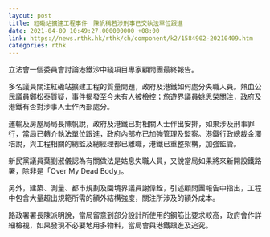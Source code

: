 ```yaml
---
layout: post
title: 紅磡站擴建工程事件　陳帆稱若涉刑事已交執法單位跟進
date: 2021-04-09 10:49:27.000000000 +08:00
link: https://news.rthk.hk/rthk/ch/component/k2/1584902-20210409.htm
categories: rthk
---
```


立法會一個委員會討論港鐵沙中綫項目專家顧問團最終報告。

多名議員關注紅磡站擴建工程的質量問題，政府及港鐵如何處分失職人員。熱血公民議員鄭松泰質疑，事件揭發至今未有人被檢控；旅遊界議員姚思榮關注，政府及港鐵有否對涉事人士作內部處分。

運輸及房屋局局長陳帆說，政府及港鐵已對相關人士作出安排，如果涉及刑事罪行，當局已轉介執法單位跟進，政府內部亦已加強管理及監察。港鐵行政總裁金澤培說，與工程相關的總監及總經理都已離職，港鐵已重整架構，加強監管。

新民黨議員葉劉淑儀認為有關做法是姑息失職人員，又說當局如果將來新開設鐵路署，除非是「Over My Dead Body」。

另外，建築、測量、都市規劃及園境界議員謝偉銓，引述顧問團報告中指出，工程中包含大量超出規範所需的額外結構強度，關注所涉及的額外成本。

路政署署長陳派明說，當局留意到部分設計所使用的鋼筋比要求較高，政府會作詳細檢視，如果發現不必要地用多物料，當局會與港鐵跟進及追究。
